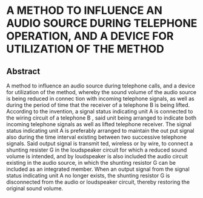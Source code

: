 # A METHOD TO INFLUENCE AN AUDIO SOURCE DURING TELEPHONE OPERATION, AND A DEVICE FOR UTILIZATION OF THE METHOD

## Abstract
A method to influence an audio source during telephone calls, and a device for utilization of the method, whereby the sound volume of the audio source is being reduced in connec tion with incoming telephone signals, as well as during the period of time that the receiver of a telephone B is being lifted. According to the invention, a signal status indicating unit A is connected to the wiring circuit of a telephone B , said unit being arranged to indicate both incoming telephone signals as well as lifted telephone receiver. The signal status indicating unit A is preferably arranged to maintain the out put signal also during the time interval existing between two successive telephone signals. Said output signal is transmit ted, wireless or by wire, to connect a shunting resister G in the loudspeaker circuit for which a reduced sound volume is intended, and by loudspeaker is also included the audio circuit existing in the audio source, in which the shunting resistor G can be included as an integrated member. When an output signal from the signal status indicating unit A no longer exists, the shunting resistor G is disconnected from the audio or loudspeaker circuit, thereby restoring the original sound volume.